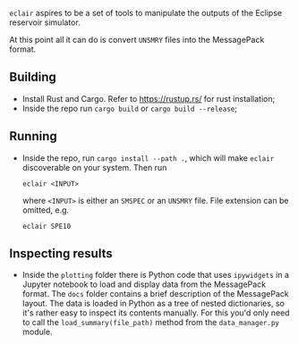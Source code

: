 `eclair` aspires to be a set of tools to manipulate the outputs of the Eclipse reservoir simulator.

At this point all it can do is convert `UNSMRY` files into the MessagePack format.

## Building

- Install Rust and Cargo. Refer to https://rustup.rs/ for rust installation;
- Inside the repo run `cargo build` or `cargo build --release`;

## Running
- Inside the repo, run `cargo install --path .`, which will make `eclair` discoverable on your system. Then run

    ```
    eclair <INPUT>
    ```

    where `<INPUT>` is either an `SMSPEC` or an `UNSMRY` file. File extension can be omitted, e.g.

    ```
    eclair SPE10
    ```

## Inspecting results
- Inside the `plotting` folder there is Python code that uses `ipywidgets` in a Jupyter notebook to load and display data from the MessagePack format. The `docs` folder contains a brief description of the MessagePack layout. The data is loaded in Python as a tree of nested dictionaries, so it's rather easy to inspect its contents manually. For this you'd only need to call the `load_summary(file_path)` method from the `data_manager.py` module.
